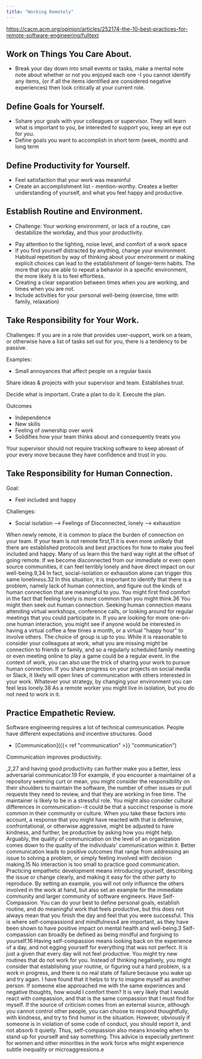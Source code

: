 ```yaml
---
title: "Working Remotely"
---
```


https://cacm.acm.org/opinion/articles/252174-the-10-best-practices-for-remote-software-engineering/fulltext


## Work on Things You Care About.
- Break your day down into small events or tasks, make a mental note note about whether or not you enjoyed each one
-I you cannot identify any items, (or if all the items identified are considered negative experiences) then look critically at your current role.

## Define Goals for Yourself. 
- Sshare your goals with your colleagues or supervisor. They will learn what is important to you, be interested to support you, keep an eye out for you.
- Define goals you want to accomplish in short term (week, month) and long term

## Define Productivity for Yourself. 
- Feel satisfaction that your work was meaninful
- Create an accomplishment list - mention-worthy. Creates a better understanding of yourself, and what you feel happy and productive. 

##  Establish Routine and Environment. 
- Challenge: Your working environment, or lack of a routine, can destabilize the workday, and thus your productivity. 
* Pay attention to the lighting, noise level, and comfort of a work space
* If you find yourself distracted by anything, change your environment. Habitual repetition by way of thinking about your environment or making explicit choices can lead to the establishment of longer-term habits. The more that you are able to repeat a behavior in a specific environment, the more likely it is to feel effortless.
* Creating a clear separation between times when you are working, and times when you are not. 
* Include activities for your personal well-being (exercise, time with family, relaxation)

## Take Responsibility for Your Work. 

Challenges: 
If you are in a role that provides user-support, work on a team, or otherwise have a list of tasks set out for you, there is a tendency to be passive. 

Examples:
- Small annoyances that affect people on a regular basis

Share ideas & projects with your supervisor and team. Establishes trust.

Decide what is important. Crate a plan to do it. Execute the plan.

Outcomes
- Independence
- New skills
- Feeling of ownership over work
- Solidifies how your team thinks about and consequently treats you


Your supervisor should not require tracking software to keep abreast of your every move because they have confidence and trust in you.


## Take Responsibility for Human Connection. 


Goal: 
- Feel included and happy

Challenges:
- Social isolation --> Feelings of Disconnected, lonely --> exhaustion

When newly remote, it is common to place the burden of connection on your team. If your team is not remote first,11 it is even more unlikely that there are established protocols and best practices for how to make you feel included and happy. Many of us learn this the hard way right at the offset of going remote. If we become disconnected from our immediate or even open source communities, it can feel terribly lonely and have direct impact on our well-being.9,34 In fact, social-isolation or exhaustion alone can trigger this same loneliness.32 In this situation, it is important to identify that there is a problem, namely lack of human connection, and figure out the kinds of human connection that are meaningful to you. You might first find comfort in the fact that feeling lonely is more common than you might think.36 You might then seek out human connection. Seeking human connection means attending virtual workshops, conference calls, or looking around for regular meetings that you could participate in. If you are looking for more one-on-one human interaction, you might see if anyone would be interested in having a virtual coffee a few times a month, or a virtual "happy hour" to involve others. The choice of group is up to you. While it is reasonable to consider your colleagues at work, what you are missing might be connection to friends or family, and so a regularly scheduled family meeting or even meeting online to play a game could be a regular event. In the context of work, you can also use the trick of sharing your work to pursue human connection. If you share progress on your projects on social media or Slack, it likely will open lines of communication with others interested in your work. Whatever your strategy, by changing your environment you can feel less lonely.38 As a remote worker you might live in isolation, but you do not need to work in it.




## Practice Empathetic Review. 
Software engineering requires a lot of technical communication. People have different expectations and incentive structures. Good 
- [Communication]({{< ref "communication" >}} "communication")

Communication improves productivity.


,2,27 and having good productivity can further make you a better, less adversarial communicator.19 For example, if you encounter a maintainer of a repository seeming curt or mean, you might consider the responsibility on their shoulders to maintain the software, the number of other issues or pull requests they need to review, and that they are working in free time. The maintainer is likely to be in a stressful role. You might also consider cultural differences in communication--it could be that a succinct response is more common in their community or culture. When you take these factors into account, a response that you might have reacted with that is defensive, confrontational, or otherwise aggressive, might be adjusted to have kindness, and further, be productive by asking how you might help. Arguably, the quality of communication on the level of an organization comes down to the quality of the individuals' communication within it. Better communication leads to positive outcomes that range from addressing an issue to solving a problem, or simply feeling involved with decision making.15 No interaction is too small to practice good communication. Practicing empathetic development means introducing yourself, describing the issue or change clearly, and making it easy for the other party to reproduce. By setting an example, you will not only influence the others involved in the work at hand, but also set an example for the immediate community and larger community of software engineers.
Have Self-Compassion. You can do your best to define personal goals, establish routine, and do meaningful work that feels productive, but this does not always mean that you finish the day and feel that you were successful. This is where self-compassiond and mindfulness4 are important, as they have been shown to have positive impact on mental health and well-being.3 Self-compassion can broadly be defined as being mindful and forgiving to yourself.16 Having self-compassion means looking back on the experience of a day, and not egging yourself for everything that was not perfect. It is just a given that every day will not feel productive. You might try new routines that do not work for you. Instead of thinking negatively, you might consider that establishing your routine, or figuring out a hard problem, is a work in progress, and there is no real state of failure because you wake up and try again. I have found that it helps to try to imagine myself as another person. If someone else approached me with the same experiences and negative thoughts, how would I comfort them? It is very likely that I would react with compassion, and that is the same compassion that I must find for myself. If the source of criticism comes from an external source, although you cannot control other people, you can choose to respond thoughtfully, with kindness, and try to find humor in the situation. However, obviously if someone is in violation of some code of conduct, you should report it, and not absorb it quietly. Thus, self-compassion also means knowing when to stand up for yourself and say something. This advice is especially pertinent for women and other minorities in the work force who might experience subtle inequality or microaggressions.e



